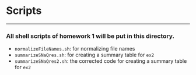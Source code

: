 # Scripts
---
### All shell scripts of homework 1 will be put in this directory.
* `normalizeFileNames.sh`: for normalizing file names
* `summarizeSNaQres.sh`: for creating a summary table for `ex2`
* `summarizeSNaQres2.sh`: the corrected code for creating a summary table for `ex2`
